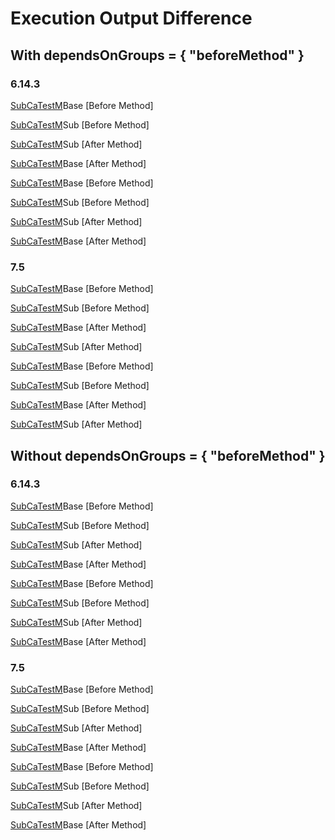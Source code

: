 # Execution Output Difference
## With dependsOnGroups = { "beforeMethod" }
### 6.14.3
[SubCaTestM]Base [Before Method]

[SubCaTestM]Sub [Before Method]

[SubCaTestM]: TC1

[SubCaTestM]Sub [After Method]

[SubCaTestM]Base [After Method]

[SubCaTestM]Base [Before Method]

[SubCaTestM]Sub [Before Method]

[SubCaTestM]: TC2

[SubCaTestM]Sub [After Method]

[SubCaTestM]Base [After Method]

### 7.5
[SubCaTestM]Base [Before Method]

[SubCaTestM]Sub [Before Method]

[SubCaTestM]: TC1

[SubCaTestM]Base [After Method]

[SubCaTestM]Sub [After Method]

[SubCaTestM]Base [Before Method]

[SubCaTestM]Sub [Before Method]

[SubCaTestM]: TC2

[SubCaTestM]Base [After Method]

[SubCaTestM]Sub [After Method]

## Without dependsOnGroups = { "beforeMethod" }


### 6.14.3
[SubCaTestM]Base [Before Method]

[SubCaTestM]Sub [Before Method]

[SubCaTestM]: TC1

[SubCaTestM]Sub [After Method]

[SubCaTestM]Base [After Method]

[SubCaTestM]Base [Before Method]

[SubCaTestM]Sub [Before Method]

[SubCaTestM]: TC2

[SubCaTestM]Sub [After Method]

[SubCaTestM]Base [After Method]

### 7.5
[SubCaTestM]Base [Before Method]

[SubCaTestM]Sub [Before Method]

[SubCaTestM]: TC1

[SubCaTestM]Sub [After Method]

[SubCaTestM]Base [After Method]

[SubCaTestM]Base [Before Method]

[SubCaTestM]Sub [Before Method]

[SubCaTestM]: TC2

[SubCaTestM]Sub [After Method]

[SubCaTestM]Base [After Method]
